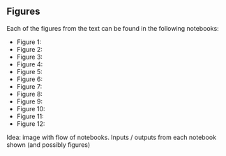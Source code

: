 ## Figures
Each of the figures from the text can be found in the following notebooks:
- Figure 1:
- Figure 2:
- Figure 3:
- Figure 4:
- Figure 5:
- Figure 6:
- Figure 7:
- Figure 8:
- Figure 9:
- Figure 10:
- Figure 11:
- Figure 12:

Idea: image with flow of notebooks. Inputs / outputs from each notebook shown (and possibly figures)
